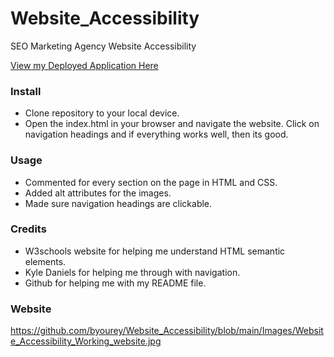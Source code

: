 # Website_Accessibility
SEO Marketing Agency Website Accessibility

<a href="https://byourey.github.io/Website_Accessibility">View my Deployed Application Here</a>

### Install
* Clone repository to your local device.
* Open the index.html in your browser and navigate the website. Click on navigation headings and if everything works well, then its good.

### Usage
* Commented for every section on the page in HTML and CSS.
* Added alt attributes for the images.
* Made sure navigation headings are clickable.

### Credits
* W3schools website for helping me understand HTML semantic elements.
* Kyle Daniels for helping me through with navigation.
* Github for helping me with my README file.

### Website
https://github.com/byourey/Website_Accessibility/blob/main/Images/Website_Accessibility_Working_website.jpg




